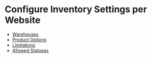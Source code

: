 <a id="configuration-commerce-inventory-website"></a>

# Configure Inventory Settings per Website

* [Warehouses](website-warehouse.md)
* [Product Options](website-product-options.md)
* [Limitations](website-limitations.md)
* [Allowed Statuses](website-allowed-statuses.md)
